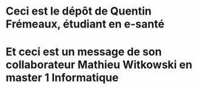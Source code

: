 # Ceci est le dépôt de Quentin Frémeaux, étudiant en e-santé
# Et ceci est un message de son collaborateur Mathieu Witkowski en master 1 Informatique
